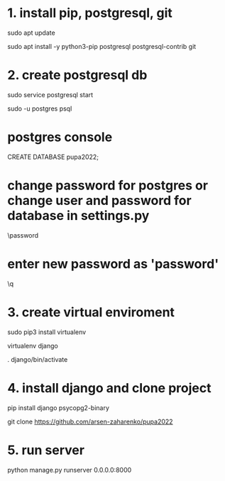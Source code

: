 # 1. install pip, postgresql, git
sudo apt update

sudo apt install -y python3-pip postgresql postgresql-contrib git
# 2. create postgresql db
sudo service postgresql start

sudo -u postgres psql

# postgres console
CREATE DATABASE pupa2022;

# change password for postgres or change user and password for database in settings.py
\password
# enter new password as 'password'

\q
# 3. create virtual enviroment
sudo pip3 install virtualenv

virtualenv django

. django/bin/activate
# 4. install django and clone project
pip install django psycopg2-binary

git clone https://github.com/arsen-zaharenko/pupa2022
# 5. run server 
python manage.py runserver 0.0.0.0:8000
